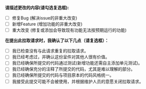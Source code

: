 **请描述更改的内容(请勾选复选框):**

- [ ] 修复Bug (解决issue的非重大改变)
- [ ] 新增Feature (增加功能的非重大改变)
- [ ] 重大改变 (修复或添加会导致现有功能无法按预期运行的功能)

**在提出此拉取请求时，我确认了以下几点（请复选框）：**

- [ ] 我已检查没有与此请求重复的拉取请求。
- [ ] 我已经考虑过，并确认这份呈件对其他人很有价值。
- [ ] 我已经确保所提交的代码通过测试(新增功能还需自主添加单元测试)。
- [ ] 我已经确保充分的注释了所提交的代码，尤其是难以理解的部分。
- [ ] 我已经确保所提交的代码与项目原本的代码风格统一。
- [ ] 我接受此提交可能不会被使用，并根据维护人员的意愿关闭拉取请求。